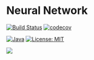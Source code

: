 # Neural Network

[![Build Status](https://travis-ci.org/cluttered-cryptocurrency/neural-network.svg?branch=master)](https://travis-ci.org/cluttered-cryptocurrency/neural-network)
[![codecov](https://codecov.io/gh/cluttered-cryptocurrency/neural-network/branch/master/graph/badge.svg)](https://codecov.io/gh/cluttered-cryptocurrency/neural-network)

[![Java](https://img.shields.io/badge/java-8-blue.svg)](http://docs.oracle.com/javase/8/docs/api/)
[![License: MIT](https://img.shields.io/badge/license-MIT-blue.svg)](https://raw.githubusercontent.com/cluttered-cryptocurrency/neural-network/master/LICENSE)

[![](https://jitpack.io/v/cluttered-cryptocurrency/neural-network.svg)](https://jitpack.io/#cluttered-cryptocurrency/neural-network)